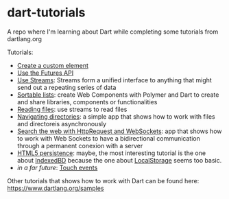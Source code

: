 dart-tutorials
==============

A repo where I'm learning about Dart while completing some tutorials
from dartlang.org

Tutorials:

- [Create a custom element](./custom-element-dart-tutorial)
- [Use the Futures API](./futures)
- [Use Streams](./streams): Streams form a unified interface to anything that might
send out a repeating series of data
- [Sortable lists](./sortable-list): create Web Components with Polymer and Dart to create and
share libraries, components or functionalities
- [Reading files](./reading-files): use streams to read files
- [Navigating directories](./navigating-directories): a simple
app that shows how to work with files and directoreis asynchronously
- [Search the web with HttpRequest and WebSockets](./web-sockets):
app that shows how to work with Web Sockets to have a bidirectional communication
through a permanent conexion with a server
- [HTML5 persistence](https://www.dartlang.org/samples/#html5_persistence): maybe,
the most interesting tutorial is the one about
[IndexedBD](https://www.dartlang.org/docs/tutorials/indexeddb)
because the one about
[LocalStorage](https://github.com/dart-lang/dart-samples/tree/master/html5/web/localstorage/basics#localstorage-101)
seems too basic.
- *in a far future*: [Touch events](https://www.dartlang.org/samples/#touch_events)

Other tutorials that shows how to work with Dart can be found here:
https://www.dartlang.org/samples

